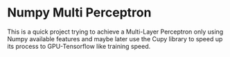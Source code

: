 # Numpy Multi Perceptron
 This is a quick project trying to achieve a Multi-Layer Perceptron only using Numpy available features and maybe later use the Cupy library to speed up its process to GPU-Tensorflow like training speed.
